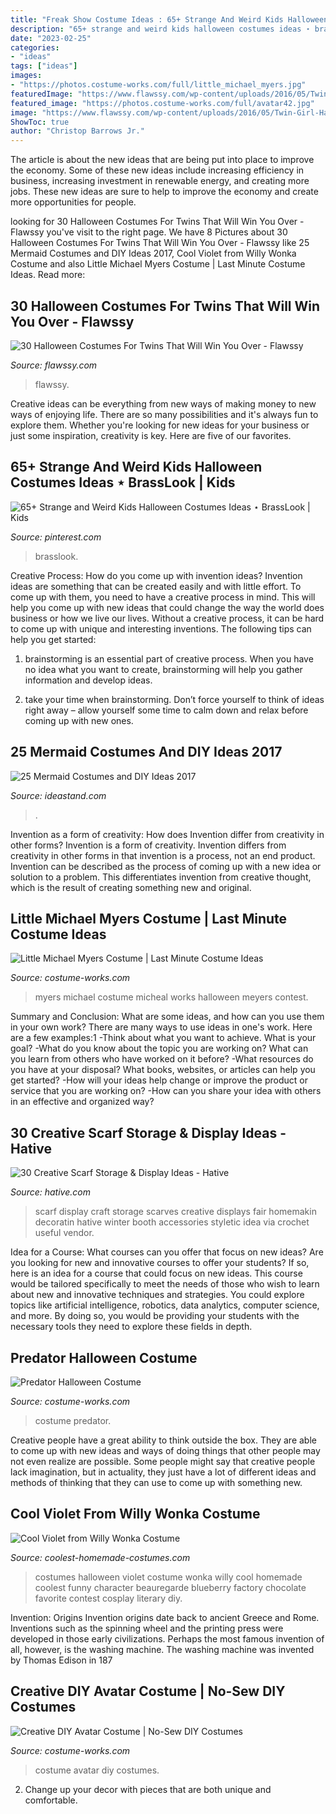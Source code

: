 ```yaml
---
title: "Freak Show Costume Ideas : 65+ Strange And Weird Kids Halloween Costumes Ideas ⋆ Brasslook"
description: "65+ strange and weird kids halloween costumes ideas ⋆ brasslook"
date: "2023-02-25"
categories:
- "ideas"
tags: ["ideas"]
images:
- "https://photos.costume-works.com/full/little_michael_myers.jpg"
featuredImage: "https://www.flawssy.com/wp-content/uploads/2016/05/Twin-Girl-Halloween-Costume-Ideas-2.jpg"
featured_image: "https://photos.costume-works.com/full/avatar42.jpg"
image: "https://www.flawssy.com/wp-content/uploads/2016/05/Twin-Girl-Halloween-Costume-Ideas-2.jpg"
ShowToc: true
author: "Christop Barrows Jr."
---
```



The article is about the new ideas that are being put into place to improve the economy. Some of these new ideas include increasing efficiency in business, increasing investment in renewable energy, and creating more jobs. These new ideas are sure to help to improve the economy and create more opportunities for people.

	

		
looking for 30 Halloween Costumes For Twins That Will Win You Over - Flawssy you've visit to the right page. We have 8 Pictures about 30 Halloween Costumes For Twins That Will Win You Over - Flawssy like 25 Mermaid Costumes and DIY Ideas 2017, Cool Violet from Willy Wonka Costume and also Little Michael Myers Costume | Last Minute Costume Ideas. Read more:
		
    
## 30 Halloween Costumes For Twins That Will Win You Over - Flawssy

<img loading=lazy src="https://www.flawssy.com/wp-content/uploads/2016/05/Twin-Girl-Halloween-Costume-Ideas-2.jpg" onerror="this.onerror=null;this.src='https://tse4.mm.bing.net/th?id=OIP.1eQkiYptdGEzoTmGkkNBwgHaLH&amp;pid=15.1';" alt="30 Halloween Costumes For Twins That Will Win You Over - Flawssy">

_Source: flawssy.com_

>flawssy. 

	

Creative ideas can be everything from new ways of making money to new ways of enjoying life. There are so many possibilities and it's always fun to explore them. Whether you're looking for new ideas for your business or just some inspiration, creativity is key. Here are five of our favorites.

    
## 65+ Strange And Weird Kids Halloween Costumes Ideas ⋆ BrassLook | Kids

<img loading=lazy src="https://i.pinimg.com/736x/02/28/46/022846e044e9974200017d33a1393c49.jpg" onerror="this.onerror=null;this.src='https://tse2.mm.bing.net/th?id=OIP.NeY4IHWbIibu_dJxAms9BgHaJ4&amp;pid=15.1';" alt="65+ Strange and Weird Kids Halloween Costumes Ideas ⋆ BrassLook | Kids">

_Source: pinterest.com_

>brasslook. 

	

Creative Process: How do you come up with invention ideas?
Invention ideas are something that can be created easily and with little effort. To come up with them, you need to have a creative process in mind. This will help you come up with new ideas that could change the way the world does business or how we live our lives. Without a creative process, it can be hard to come up with unique and interesting inventions. The following tips can help you get started:
1. brainstorming is an essential part of creative process. When you have no idea what you want to create, brainstorming will help you gather information and develop ideas.

2. take your time when brainstorming. Don’t force yourself to think of ideas right away – allow yourself some time to calm down and relax before coming up with new ones.


    
## 25 Mermaid Costumes And DIY Ideas 2017

<img loading=lazy src="https://ideastand.com/wp-content/uploads/2017/09/mermaid-costume-diy/5-mermaid-costume-diy-ideas-tutorials.jpg" onerror="this.onerror=null;this.src='https://tse3.mm.bing.net/th?id=OIP.d_vMs8gN762ma756eO23awHaJ4&amp;pid=15.1';" alt="25 Mermaid Costumes and DIY Ideas 2017">

_Source: ideastand.com_

>. 

	

Invention as a form of creativity: How does Invention differ from creativity in other forms?
Invention is a form of creativity. Invention differs from creativity in other forms in that invention is a process, not an end product. Invention can be described as the process of coming up with a new idea or solution to a problem. This differentiates invention from creative thought, which is the result of creating something new and original.

    
## Little Michael Myers Costume | Last Minute Costume Ideas

<img loading=lazy src="https://photos.costume-works.com/full/little_michael_myers.jpg" onerror="this.onerror=null;this.src='https://tse1.mm.bing.net/th?id=OIP.zA0_DNJNSkEmJGiPgADXpgAAAA&amp;pid=15.1';" alt="Little Michael Myers Costume | Last Minute Costume Ideas">

_Source: costume-works.com_

>myers michael costume micheal works halloween meyers contest. 

	

Summary and Conclusion: What are some ideas, and how can you use them in your own work?
There are many ways to use ideas in one's work. Here are a few examples:1 
-Think about what you want to achieve. What is your goal? 
-What do you know about the topic you are working on? What can you learn from others who have worked on it before? 
-What resources do you have at your disposal? What books, websites, or articles can help you get started? 
-How will your ideas help change or improve the product or service that you are working on? 
-How can you share your idea with others in an effective and organized way?

    
## 30 Creative Scarf Storage &amp; Display Ideas - Hative

<img loading=lazy src="https://hative.com/wp-content/uploads/2015/03/scarf-storage-ideas/19-creative-scarf-storage-and-display-ideas.jpg" onerror="this.onerror=null;this.src='https://tse3.mm.bing.net/th?id=OIP.PS0Rvr1SQB-GXuC5C1QHwwHaJ4&amp;pid=15.1';" alt="30 Creative Scarf Storage &amp; Display Ideas - Hative">

_Source: hative.com_

>scarf display craft storage scarves creative displays fair homemakin decoratin hative winter booth accessories styletic idea via crochet useful vendor. 

	

Idea for a Course: What courses can you offer that focus on new ideas?
Are you looking for new and innovative courses to offer your students? If so, here is an idea for a course that could focus on new ideas. This course would be tailored specifically to meet the needs of those who wish to learn about new and innovative techniques and strategies. You could explore topics like artificial intelligence, robotics, data analytics, computer science, and more. By doing so, you would be providing your students with the necessary tools they need to explore these fields in depth.

    
## Predator Halloween Costume

<img loading=lazy src="https://photos.costume-works.com/full/predator2.jpg" onerror="this.onerror=null;this.src='https://tse3.mm.bing.net/th?id=OIP.DOE7njN5jScjq4E9vlt-BgHaK5&amp;pid=15.1';" alt="Predator Halloween Costume">

_Source: costume-works.com_

>costume predator. 

	

Creative people have a great ability to think outside the box. They are able to come up with new ideas and ways of doing things that other people may not even realize are possible. Some people might say that creative people lack imagination, but in actuality, they just have a lot of different ideas and methods of thinking that they can use to come up with something new.

    
## Cool Violet From Willy Wonka Costume

<img loading=lazy src="https://www.coolest-homemade-costumes.com/files/2014/10/violet-1-288x480.jpg" onerror="this.onerror=null;this.src='https://tse1.mm.bing.net/th?id=OIP.R71zaMvKbfLXwOLVA2YCwAHaMW&amp;pid=15.1';" alt="Cool Violet from Willy Wonka Costume">

_Source: coolest-homemade-costumes.com_

>costumes halloween violet costume wonka willy cool homemade coolest funny character beauregarde blueberry factory chocolate favorite contest cosplay literary diy. 

	

Invention: Origins
Invention origins date back to ancient Greece and Rome. Inventions such as the spinning wheel and the printing press were developed in those early civilizations. Perhaps the most famous invention of all, however, is the washing machine. The washing machine was invented by Thomas Edison in 187
    
## Creative DIY Avatar Costume | No-Sew DIY Costumes

<img loading=lazy src="https://photos.costume-works.com/full/avatar42.jpg" onerror="this.onerror=null;this.src='https://tse4.mm.bing.net/th?id=OIP.lEGV1n09YQwfsFqUSk6TpwAAAA&amp;pid=15.1';" alt="Creative DIY Avatar Costume | No-Sew DIY Costumes">

_Source: costume-works.com_

>costume avatar diy costumes. 

	

2. Change up your decor with pieces that are both unique and comfortable.

